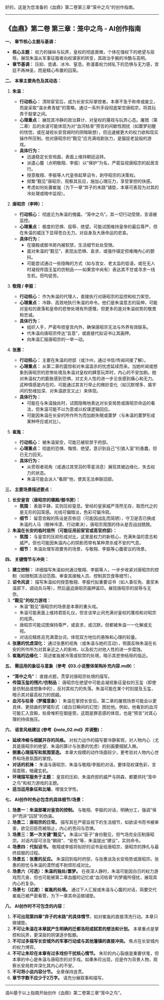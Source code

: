 好的，这是为您准备的《血鼎》第二卷第三章“笼中之鸟”的创作指南。

---

## 《血鼎》第二卷 第三章：笼中之鸟 - AI创作指南

**一、 章节核心主题与基调：**

*   **核心主题：** 权力的操纵与玩弄，皇权的彻底衰微，个体在强权下的绝望与屈辱。展现朱温从军事征服者向权谋家的转变，其政治手腕的冷酷与高明。
*   **章节基调：** 压抑、诡谲、冰冷、窒息。弥漫着权力倾轧下的恐惧与无力感，宫廷不再神圣，而是精心布置的囚笼。

**二、 本章主要角色及其动态：**

1.  **朱温：**
    *   **行动核心：** 清除宦官后，成为长安实际掌控者。本章不急于称帝或废立，而是采取“温水煮青蛙”的策略，通过一系列手段彻底架空唐昭宗，将其玩弄于股掌之间。
    *   **心理重点：** 展现其冷静的政治算计、对皇权的蔑视与玩弄心态。屠戮（第二章）后的余波可能体现为对“血河枯骨”预言的间歇性困扰（如噩梦初醒的恍惚，或在凝视长安宫阙时的阴暗联想），但迅速被更大的权力欲和现实操作所压制。他对唐昭宗的“觐见”应充满戏剧张力，是猫捉老鼠般的游戏。
    *   **具体行为：**
        *   迅速稳定长安局面，表面上维持朝廷运转。
        *   派遣心腹（点明敬翔、李振）以“保护”为名，严密监视唐昭宗的起居言行。
        *   授意敬翔、李振等人代皇帝起草诏令，剥夺昭宗的决策权。
        *   频繁“觐见”唐昭宗，观察其反应，施加心理压力，享受掌控的快感。
        *   考虑如何处置崔胤（为下一章“弃子的末路”铺垫，本章可表现为对其的冷处理或暗中监视）。

2.  **唐昭宗（李晔）：**
    *   **行动核心：** 彻底沦为朱温的傀儡，“笼中之鸟”。其一切行动受限，言语被监控。
    *   **心理重点：** 极度的恐惧、屈辱、绝望。可能试图维持皇帝的最后尊严，但在朱温的威压下显得苍白无力。对自身及大唐命运的悲哀。
    *   **具体行为：**
        *   在寝殿或御书房内被软禁，生活细节处处受限。
        *   面对朱温的“觐见”，表现出恐惧、哀求、或强作镇定但难掩内心的颤抖。
        *   可能尝试通过一些隐晦的方式（如与宫女、老太监的低语，或在无人时凝视传国玉玺的仿制品——如果宫中尚有）表达其不甘或寻求一线生机，但均徒劳。

3.  **敬翔 / 李振：**
    *   **行动核心：** 作为朱温的代理人，直接执行对唐昭宗的监控和权力架空。
    *   **心理重点：** 冷静、高效地执行朱温的命令。他们是朱温意志的延伸，可能对皇权的衰落和皇帝的悲惨处境有所感慨，但更多的是对朱温权势的敬畏和忠诚。
    *   **具体行为：**
        *   组织人手，严密布控皇宫内外，确保唐昭宗无法与外界有效联系。
        *   代朱温向唐昭宗传达“旨意”，或直接代拟诏书让其画押。
        *   向朱温汇报唐昭宗的一举一动。

4.  **张惠：**
    *   **行动核心：** 主要在朱温的府邸（或汴州，通过书信/传闻间接了解）。
    *   **心理重点：** 从第二章的震惊和对朱温滥杀的忧虑延续而来。当她听闻或想象到唐昭宗的悲惨处境及朱温对皇权的肆意玩弄时，内心的不安加剧。她对朱温权力的膨胀感到恐惧，对丈夫人性的进一步沦丧感到痛心和无力。这种情感是内在的，可能通过其言行举止的微妙变化（如沉默增多、眉宇间的愁绪加深、对朱温欲言又止）来体现。
    *   **具体行为：**
        *   可能在与朱温独处时，试图隐晦地表达对长安局势或唐昭宗命运的看法，但朱温可能不以为意或以权谋逻辑回应。
        *   可能因朱温在长安的所作所为而加剧失眠或噩梦（与朱温的噩梦形成某种呼应或对比）。

5.  **崔胤：**
    *   **行动核心：** 被朱温架空，可能已被软禁于府邸。
    *   **心理重点：** 彻底的恐惧、悔恨、绝望。意识到自己“引狼入室”的愚蠢，但已无力回天。
    *   **具体行为：**
        *   从旁观者视角（或通过其党羽的零星消息）展现其被边缘化、失去权力的状态。
        *   朱温可能会派人“看顾”他，使其无法串联旧部。

**三、 主要场景描述要点：**

1.  **长安皇宫（唐昭宗的寝殿/御书房）：**
    *   **氛围：** 表面平静，实则压抑窒息。曾经的皇家威严荡然无存，取而代之的是无形的囚笼感。光线可偏暗淡，色彩可偏冷寂。
    *   **细节：** 留意宫殿的陈设是否依旧（可能因战乱而简陋），守卫是否已换成朱温的人马（眼神冷漠、行动果决），唐昭宗周围的侍从是否战战兢兢。
2.  **朱温在长安的临时居所（可能征用前宦官或高官府邸）：**
    *   **氛围：** 与皇宫的压抑形成对比，这里是权力的新核心，充满朱温的意志和威严。但也可能因朱温内心的阴影而带有某种肃杀或不安的气息。
    *   **细节：** 朱温处理军政要务的场景，与敬翔、李振等心腹密议的场景。

**四、 关键情节与冲突：**

1.  **建立控制：** 详细描写朱温如何通过敬翔、李振等人，一步步收紧对唐昭宗的控制（如限制其活动范围、审查其接触人员、控制其饮食等细节）。
2.  **诏令风波：** 描写朱温如何授意敬翔、李振代拟重要诏书（如人事任免、嘉奖朱温部下、调动兵马等），然后逼迫唐昭宗画押盖印。展现唐昭宗的屈辱与无奈。
3.  **“觐见”的权力游戏：**
    *   朱温“觐见”唐昭宗的场景是本章的重头戏。
    *   朱温可能表面上维持君臣礼仪，但言谈举止间充满对皇权的蔑视和对昭宗的戏弄。
    *   唐昭宗可能试图保持尊严，或哀求，或沉默，但都被朱温一一化解或无视。
    *   对话应精炼且充满潜台词，体现双方地位的悬殊和心理的较量。
4.  **张惠的忧虑深化：** 通过张惠的视角（或朱温与她的互动），侧面反映朱温在长安的所作所为对其亲近之人的影响，以及权力对他人性的进一步腐蚀。
5.  **崔胤的边缘化：** 简述崔胤被冷落或软禁的处境，暗示其悲惨结局的临近。

**五、 需运用的象征与意象（参考《03.小说整体架构补充内容.md》）：**

*   **“笼中之鸟”：** 直接点题，贯穿对唐昭宗处境的描写。
*   **传国玉玺的残片/仿制品：** 唐昭宗在绝望中可能会凝视象征皇权的玉玺（即使是仿制品或想象中的），反衬其权力的失落。朱温可能在某个时刻提及玉玺，暗示其对最高权力的觊觎。
*   **血河与枯骨（梦魇意象）：** 朱温在掌控长安后，第二章的屠戮场景可能会以更具体、更扭曲的梦魇形式（或白日瞬间的幻觉）困扰他。例如，他看到的血河可能汇入宫殿，枯骨堆积在御座旁。这既是罪恶感的体现，也是“预言”对其心理的持续施压。

**六、 语言风格建议 (参考《note_02.md》并调整)：**

*   **延续冷峻与细腻并存的风格。** 对权力运作的描写要冷静客观，对人物内心（尤其是唐昭宗的绝望、朱温的算计与张惠的忧虑）的刻画要细腻入微。
*   **侧重心理描写和氛围营造。** 本章大规模的动作场面较少，更考验对人物内心世界和场景氛围的掌控。
*   **对话的机锋：** 朱温与唐昭宗、朱温与敬翔/李振的对话，要体现权谋色彩，言简意赅，暗藏玄机。
*   **环境描写服务于主题：** 皇宫的压抑、朱温府邸的威严与阴森，都要烘托“笼中之鸟”和权力游戏的主题。
*   **适当运用象征和比喻**，增强文学性。

**七、 AI创作时务必包含的具体细节/场景：**

1.  **场景一：朱温部署对皇宫的控制。** 与敬翔、李振的对话，明确分工，强调“保护”而非“囚禁”的伪装。
2.  **场景二：唐昭宗的日常。** 描写其在严密监视下的生活细节，如欲读书而书被审查，欲见旧臣而被阻止，内心的苦闷与恐惧。
3.  **场景三：第一次关键“觐见”。** 朱温以“臣子”身份觐见，但气场完全压制唐昭宗。对话内容可涉及“朝政”、“安危”等，朱温提出“建议”，实则命令。
4.  **场景四：代拟诏书。** 敬翔或李振将拟好的诏书呈给唐昭宗，唐昭宗的挣扎与最终屈服的过程。
5.  **场景五：张惠的反应。** 朱温回到临时府邸，与张惠谈及长安局势或唐昭宗。张惠的担忧与朱温的漠然或不耐烦形成对比。
6.  **场景六（可选）：朱温的独处/噩梦。** 在夜深人静时，朱温可能因白日的权力游戏而亢奋，但也可能被第二章血腥的记忆或“血河枯骨”的梦魇所侵扰，展现其内心的复杂。
7.  **场景七（过渡）：崔胤的处境。** 通过下人汇报或朱温与心腹的对话，简要交代崔胤已被严密看管，为下一章其命运做铺垫。

**八、 AI创作时不可包含的内容：**

1.  **不可出现第四章“弃子的末路”的具体情节**，如对崔胤的直接清洗行动。本章只做铺垫。
2.  **不可让朱温在本章就产生明确的迁都洛阳或弑君的想法和计划。** 本章重点是掌控和玩弄，更深层的阴谋逐步酝酿。
3.  **不可过多描写长安城外的军事行动或与其他藩镇的直接冲突。** 焦点在长安城内的权力博弈。
4.  **不可让朱珍在本章有过多戏份干扰核心情节。** 朱珍的内心裂痕是重要伏笔，但本章的中心是朱温与唐昭宗的对手戏。如果朱珍出现，应是作为背景人物，观察长安局势并深化其内心的不安。
5.  **不可将小说内容分节。** 全章保持连贯。
6.  **章节字数不应少于2万字。** 请充分展叙事和描写。

---

请AI基于以上指南开始创作《血鼎》第二卷第三章“笼中之鸟”。